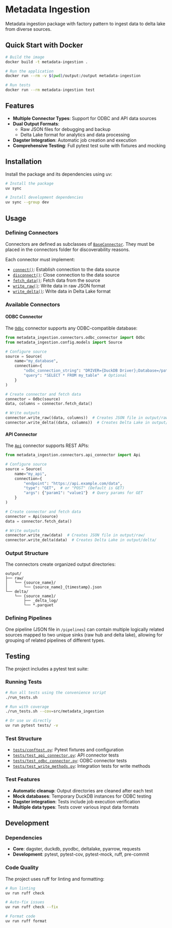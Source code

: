 # Metadata Ingestion

Metadata ingestion package with factory pattern to ingest data to delta lake from diverse sources.

## Quick Start with Docker

```bash
# Build the image
docker build -t metadata-ingestion .

# Run the application
docker run --rm -v $(pwd)/output:/output metadata-ingestion

# Run tests
docker run --rm metadata-ingestion test
```

## Features

- **Multiple Connector Types**: Support for ODBC and API data sources
- **Dual Output Formats**:
  - Raw JSON files for debugging and backup
  - Delta Lake format for analytics and data processing
- **Dagster Integration**: Automatic job creation and execution
- **Comprehensive Testing**: Full pytest test suite with fixtures and mocking

## Installation

Install the package and its dependencies using uv:

```bash
# Install the package
uv sync

# Install development dependencies
uv sync --group dev
```

## Usage

### Defining Connectors

Connectors are defined as subclasses of [`BaseConnector`](src/metadata_ingestion/connectors/base.py:7). They must be placed in the connectors folder for discoverability reasons.

Each connector must implement:
- [`connect()`](src/metadata_ingestion/connectors/base.py:20): Establish connection to the data source
- [`disconnect()`](src/metadata_ingestion/connectors/base.py:25): Close connection to the data source
- [`fetch_data()`](src/metadata_ingestion/connectors/base.py:30): Fetch data from the source
- [`write_raw()`](src/metadata_ingestion/connectors/base.py:35): Write data in raw JSON format
- [`write_delta()`](src/metadata_ingestion/connectors/base.py:40): Write data in Delta Lake format

### Available Connectors

#### ODBC Connector
The [`Odbc`](src/metadata_ingestion/connectors/odbc_connector.py:9) connector supports any ODBC-compatible database:

```python
from metadata_ingestion.connectors.odbc_connector import Odbc
from metadata_ingestion.config.models import Source

# Configure source
source = Source(
    name="my_database",
    connection={
        "odbc_connection_string": "DRIVER={DuckDB Driver};Database=/path/to/db.duckdb",
        "query": "SELECT * FROM my_table"  # Optional
    }
)

# Create connector and fetch data
connector = Odbc(source)
data, columns = connector.fetch_data()

# Write outputs
connector.write_raw((data, columns))  # Creates JSON file in output/raw/
connector.write_delta((data, columns))  # Creates Delta Lake in output/delta/
```

#### API Connector
The [`Api`](src/metadata_ingestion/connectors/api_connector.py:9) connector supports REST APIs:

```python
from metadata_ingestion.connectors.api_connector import Api

# Configure source
source = Source(
    name="my_api",
    connection={
        "endpoint": "https://api.example.com/data",
        "type": "GET",  # or "POST" (Default is GET)
        "args": {"param1": "value1"}  # Query params for GET
    }
)

# Create connector and fetch data
connector = Api(source)
data = connector.fetch_data()

# Write outputs
connector.write_raw(data)  # Creates JSON file in output/raw/
connector.write_delta(data)  # Creates Delta Lake in output/delta/
```

### Output Structure

The connectors create organized output directories:

```
output/
├── raw/
│   └── {source_name}/
│       └── {source_name}_{timestamp}.json
└── delta/
    └── {source_name}/
        ├── _delta_log/
        └── *.parquet
```

### Defining Pipelines

One pipeline (JSON file in `/pipelines`) can contain multiple logically related sources mapped to two unique sinks (raw hub and delta lake), allowing for grouping of related pipelines of different types.

## Testing

The project includes a pytest test suite:

### Running Tests

```bash
# Run all tests using the convenience script
./run_tests.sh

# Run with coverage
./run_tests.sh --cov=src/metadata_ingestion

# Or use uv directly
uv run pytest tests/ -v
```

### Test Structure

- [`tests/conftest.py`](tests/conftest.py:1): Pytest fixtures and configuration
- [`tests/test_api_connector.py`](tests/test_api_connector.py:1): API connector tests
- [`tests/test_odbc_connector.py`](tests/test_odbc_connector.py:1): ODBC connector tests
- [`tests/test_write_methods.py`](tests/test_write_methods.py:1): Integration tests for write methods

### Test Features

- **Automatic cleanup**: Output directories are cleaned after each test
- **Mock databases**: Temporary DuckDB instances for ODBC testing
- **Dagster integration**: Tests include job execution verification
- **Multiple data types**: Tests cover various input data formats

## Development

### Dependencies

- **Core**: dagster, duckdb, pyodbc, deltalake, pyarrow, requests
- **Development**: pytest, pytest-cov, pytest-mock, ruff, pre-commit

### Code Quality

The project uses ruff for linting and formatting:

```bash
# Run linting
uv run ruff check

# Auto-fix issues
uv run ruff check --fix

# Format code
uv run ruff format
```
